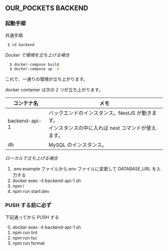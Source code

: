 ## OUR_POCKETS BACKEND

### 起動手順

共通手順

```bash
 $ cd backend
```

_Docker で環境を立ち上げる場合_

```bash
  $ docker-compose build
  $ docker-compose up -d
```

これで、一通りの環境が立ち上がります。


docker container は次の 2 つが立ち上がります。

| コンテナ名            | メモ                                                                                                  |
| --------------------- | ----------------------------------------------------------------------------------------------------- |
| backend-api-1 | バックエンドのインスタンス。NestJS が動きます。<br>インスタンスの中に入れば nest コマンドが使えます。 |
| db                    | MySQL のインスタンス。<br>                                                                          |

_ローカルで立ち上げる場合_

1. .env.example ファイルから.env ファイルに変更して DATABASE_URL を入力する
2. docker exec -it backend-api-1 sh
3. npm i
4. npm run start:dev

### PUSH する前に必ず

下記通ってから PUSH する

0. docker exec -it backend-api-1 sh
1. npm run lint
2. npm run tsc
3. npm run format
